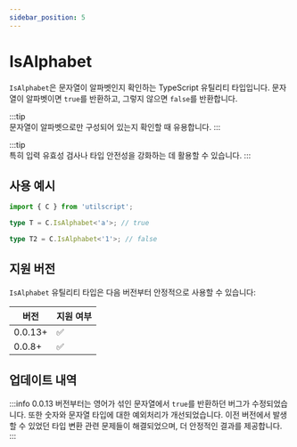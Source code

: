 ```yaml
---
sidebar_position: 5
---
```


# IsAlphabet

`IsAlphabet`은 문자열이 알파벳인지 확인하는 TypeScript 유틸리티 타입입니다. 문자열이 알파벳이면 `true`를 반환하고, 그렇지 않으면 `false`를 반환합니다.

:::tip  
문자열이 알파벳으로만 구성되어 있는지 확인할 때 유용합니다.
:::

:::tip  
특히 입력 유효성 검사나 타입 안전성을 강화하는 데 활용할 수 있습니다.
:::

## 사용 예시

```ts
import { C } from 'utilscript';

type T = C.IsAlphabet<'a'>; // true

type T2 = C.IsAlphabet<'1'>; // false
```

## 지원 버전

`IsAlphabet` 유틸리티 타입은 다음 버전부터 안정적으로 사용할 수 있습니다:

| 버전    | 지원 여부 |
| ------- | --------- |
| 0.0.13+ | ✅        |
| 0.0.8+  | ✅        |

## 업데이트 내역

:::info
0.0.13 버전부터는 영어가 섞인 문자열에서 `true`를 반환하던 버그가 수정되었습니다. 또한 숫자와 문자열 타입에 대한 예외처리가 개선되었습니다. 이전 버전에서 발생할 수 있었던 타입 변환 관련 문제들이 해결되었으며, 더 안정적인 결과를 제공합니다.
:::

